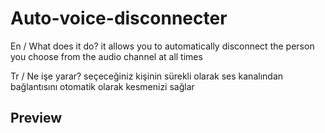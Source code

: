 # Auto-voice-disconnecter
En /
What does it do?
it allows you to automatically disconnect the person you choose from the audio channel at all times

Tr /
Ne işe yarar?
seçeceğiniz kişinin sürekli olarak ses kanalından bağlantısını otomatik olarak kesmenizi sağlar

## Preview
